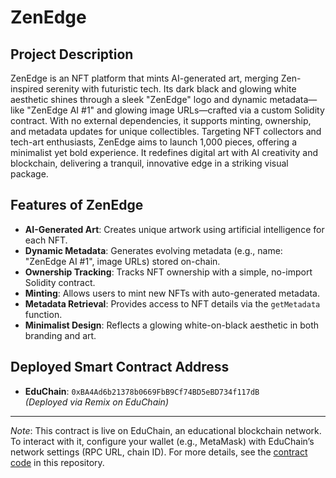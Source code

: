 # ZenEdge

## Project Description

ZenEdge is an NFT platform that mints AI-generated art, merging Zen-inspired serenity with futuristic tech. Its dark black and glowing white aesthetic shines through a sleek "ZenEdge" logo and dynamic metadata—like "ZenEdge AI #1" and glowing image URLs—crafted via a custom Solidity contract. With no external dependencies, it supports minting, ownership, and metadata updates for unique collectibles. Targeting NFT collectors and tech-art enthusiasts, ZenEdge aims to launch 1,000 pieces, offering a minimalist yet bold experience. It redefines digital art with AI creativity and blockchain, delivering a tranquil, innovative edge in a striking visual package.

## Features of ZenEdge

- **AI-Generated Art**: Creates unique artwork using artificial intelligence for each NFT.
- **Dynamic Metadata**: Generates evolving metadata (e.g., name: "ZenEdge AI #1", image URLs) stored on-chain.
- **Ownership Tracking**: Tracks NFT ownership with a simple, no-import Solidity contract.
- **Minting**: Allows users to mint new NFTs with auto-generated metadata.
- **Metadata Retrieval**: Provides access to NFT details via the `getMetadata` function.
- **Minimalist Design**: Reflects a glowing white-on-black aesthetic in both branding and art.

## Deployed Smart Contract Address

- **EduChain**: `0xBA4Ad6b21378b0669FbB9Cf74BD5eBD734f117dB`  
  *(Deployed via Remix on EduChain)*

---

*Note*: This contract is live on EduChain, an educational blockchain network. To interact with it, configure your wallet (e.g., MetaMask) with EduChain’s network settings (RPC URL, chain ID). For more details, see the [contract code](./contracts/ZenEdgeNFT.sol) in this repository.

